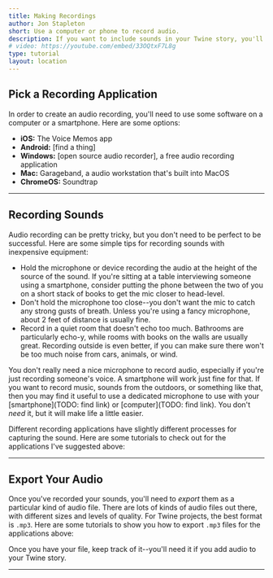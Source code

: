 ```yaml
---
title: Making Recordings
author: Jon Stapleton
short: Use a computer or phone to record audio.
description: If you want to include sounds in your Twine story, you'll need to record them somehow and create an audio file to put in your story. This tutorial shows you how.
# video: https://youtube.com/embed/33OQtxF7L8g
type: tutorial
layout: location
---
```


## Pick a Recording Application

In order to create an audio recording, you'll need to use some software on a computer or a smartphone. Here are some options:

<!-- TODO: do research on apps to use -->
* **iOS:** The Voice Memos app
* **Android:** [find a thing]
* **Windows:** [open source audio recorder], a free audio recording application
* **Mac:** Garageband, a audio workstation that's built into MacOS
* **ChromeOS:** Soundtrap

---

## Recording Sounds

Audio recording can be pretty tricky, but you don't need to be perfect to be successful. Here are some simple tips for recording sounds with inexpensive equipment:

* Hold the microphone or device recording the audio at the height of the source of the sound. If you're sitting at a table interviewing someone using a smartphone, consider putting the phone between the two of you on a short stack of books to get the mic closer to head-level.
* Don't hold the microphone too close--you don't want the mic to catch any strong gusts of breath. Unless you're using a fancy microphone, about 2 feet of distance is usually fine.
* Record in a quiet room that doesn't echo too much. Bathrooms are particularly echo-y, while rooms with books on the walls are usually great. Recording outside is even better, if you can make sure there won't be too much noise from cars, animals, or wind.

You don't really need a nice microphone to record audio, especially if you're just recording someone's voice. A smartphone will work just fine for that. If you want to record music, sounds from the outdoors, or something like that, then you may find it useful to use a dedicated microphone to use with your [smartphone](TODO: find link) or [computer](TODO: find link). You don't *need* it, but it will make life a little easier.

Different recording applications have slightly different processes for capturing the sound. Here are some tutorials to check out for the applications I've suggested above:

<!-- TODO: recording tutorials -->

---

## Export Your Audio

Once you've recorded your sounds, you'll need to *export* them as a particular kind of audio file. There are lots of kinds of audio files out there, with different sizes and levels of quality. For Twine projects, the best format is `.mp3`. Here are some tutorials to show you how to export `.mp3` files for the applications above:

<!-- TODO: add export tutorials -->

Once you have your file, keep track of it--you'll need it if you add audio to your Twine story.

---